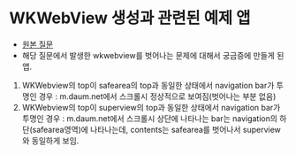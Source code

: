 # WKWebView 생성과 관련된 예제 앱
- [원본 질문](https://iphonedev.co.kr/hybridAppQna/183803)
- 해당 질문에서 발생한 wkwebview를 벗어나는 문제에 대해서 궁금증에 만들게 된 앱.
1. WKWebview의 top이 safearea의 top과 동일한 상태에서 navigation bar가 투명인 경우 : m.daum.net에서 스크롤시 정상적으로 보여짐(벗어나는 부분 없음)
2. WKWebview의 top이 superview의 top과 동일한 상태에서 navigation bar가 투명인 경우 : m.daum.net에서 스크롤시 상단에 나타나는 bar는 navigation의 하단(safearea영역)에 나타나는데, contents는 safearea를 벗어나서 superview와 동일하게 보임.
